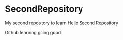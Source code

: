 # SecondRepository
My second repository to learn
Hello Second Repository

Github learning going good
